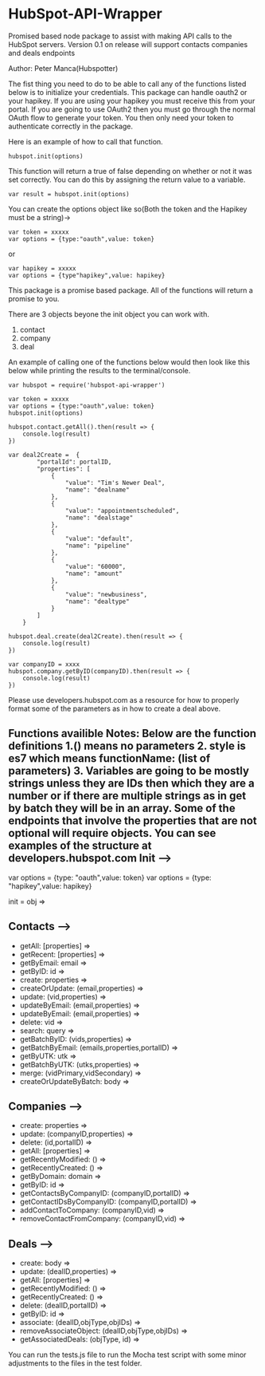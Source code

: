 # HubSpot-API-Wrapper

Promised based node package to assist with making API calls to the HubSpot 
servers.  Version 0.1 on release will support contacts companies and deals 
endpoints


Author: Peter Manca(Hubspotter)

The fist thing you need to do to be able to call any of the functions listed 
below is to initialize your credentials.  This package can handle oauth2 or 
your hapikey.  If you are using your hapikey you must receive this from your 
portal.  If you are going to use OAuth2 then you must go through the normal 
OAuth flow to generate your token.  You then only need your token to 
authenticate correctly in the package. 

Here is an example of how to call that function. 

	hubspot.init(options)

This function will return a true of false depending on whether or not it was set correctly. You can do this by assigning the return value to a variable. 

	var result = hubspot.init(options)

You can create the options object like so(Both the token and the Hapikey 
must be a string)->

	var token = xxxxx
	var options = {type:"oauth",value: token}

or 

	var hapikey = xxxxx
	var options = {type"hapikey",value: hapikey}

This package is a promise based package. All of the functions will return a 
promise to you.  

There are 3 objects beyone the init object you can work with. 
1. contact
2. company
3. deal

An example of calling one of the functions below would then look like this 
below while printing the results to the terminal/console. 

	var hubspot = require('hubspot-api-wrapper')

	var token = xxxxx
	var options = {type:"oauth",value: token}
	hubspot.init(options)

	hubspot.contact.getAll().then(result => {
		console.log(result)
	})

	var deal2Create =  {
            "portalId": portalID,
            "properties": [
                {
                    "value": "Tim's Newer Deal",
                    "name": "dealname"
                },
                {
                    "value": "appointmentscheduled",
                    "name": "dealstage"
                },
                {
                    "value": "default",
                    "name": "pipeline"
                },
                {
                    "value": "60000",
                    "name": "amount"
                },
                {
                    "value": "newbusiness",
                    "name": "dealtype"
                }
            ]
        }
	
	hubspot.deal.create(deal2Create).then(result => {
		console.log(result)
	})

	var companyID = xxxx
	hubspot.company.getByID(companyID).then(result => {
		console.log(result)
	})


Please use developers.hubspot.com as a resource for how to properly format 
some of the parameters as in how to create a deal above. 




Functions availible
Notes:
Below are the function definitions
1.() means no parameters
2. style is es7 which means functionName: (list of parameters)
3. Variables are going to be mostly strings unless they are IDs then which 
they are a number or if there are multiple strings as in get by batch they 
will be in an array.  Some of the endpoints that involve the properties that 
are not optional will require objects.  You can see examples of the 
structure at developers.hubspot.com
Init -->
---------------------


var options = {type: "oauth",value: token}
var options = {type: "hapikey",value: hapikey}

init = obj =>

Contacts -->
----------------------
- getAll: [properties] =>
- getRecent: [properties] =>
- getByEmail: email =>
- getByID: id =>
- create: properties =>
- createOrUpdate: (email,properties) =>
- update: (vid,properties) =>
- updateByEmail: (email,properties) => 
- updateByEmail: (email,properties) =>
- delete: vid => 
- search: query => 
- getBatchByID: (vids,properties) =>
- getBatchByEmail: (emails,properties,portalID) =>
- getByUTK: utk =>
- getBatchByUTK: (utks,properties) => 
- merge: (vidPrimary,vidSecondary) =>
- createOrUpdateByBatch: body =>

Companies -->
----------------------

- create: properties => 
- update: (companyID,properties) => 
- delete: (id,portalID) => 
- getAll: [properties] =>
- getRecentlyModified: () =>
- getRecentlyCreated: () =>
- getByDomain: domain =>
- getByID: id =>
- getContactsByCompanyID: (companyID,portalID) =>
- getContactIDsByCompanyID: (companyID,portalID) =>
- addContactToCompany: (companyID,vid) =>
- removeContactFromCompany: (companyID,vid) =>

Deals -->
----------------------
- create: body =>
- update: (dealID,properties) =>
- getAll: [properties] =>
- getRecentlyModified: () =>
- getRecentlyCreated: () =>
- delete: (dealID,portalID) =>
- getByID: id =>
- associate: (dealID,objType,objIDs) =>
- removeAssociateObject: (dealID,objType,objIDs) =>
- getAssociatedDeals: (objType, id) =>





You can run the tests.js file to run the Mocha test script with some minor 
adjustments to the files in the test folder. 